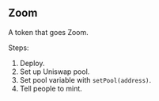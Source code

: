 ## Zoom

A token that goes Zoom.

Steps:
1. Deploy.
2. Set up Uniswap pool.
3. Set pool variable with `setPool(address)`.
4. Tell people to mint.